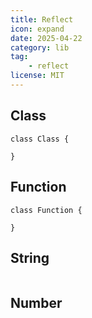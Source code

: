 ```yaml
---
title: Reflect
icon: expand
date: 2025-04-22
category: lib
tag:
    - reflect
license: MIT
---
```


## Class
```hulo
class Class {
    
}
```

## Function
```hulo
class Function {

}
```

## String
```hulo

```

## Number
```hulo

```